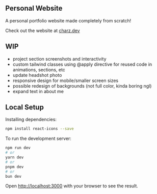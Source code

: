## Personal Website

A personal portfolio website made completely from scratch!

Check out the website at [charz.dev](https://charz.dev)

## WIP

* project section screenshots and interactivity
* custom tailwind classes using @apply directive for reused code in animations, sections, etc
* update headshot photo
* responsive design for mobile/smaller screen sizes
* possible redesign of backgrounds (not full color, kinda boring ngl)
* expand text in about me

## Local Setup

Installing dependencies: 
```bash
npm install react-icons --save
```

To run the development server:

```bash
npm run dev
# or
yarn dev
# or
pnpm dev
# or
bun dev
```

Open [http://localhost:3000](http://localhost:3000) with your browser to see the result.
